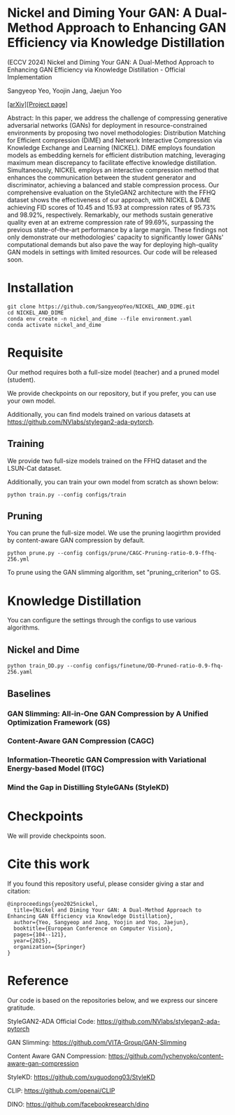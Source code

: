 # Nickel and Diming Your GAN: A Dual-Method Approach to Enhancing GAN Efficiency via Knowledge Distillation

(ECCV 2024) Nickel and Diming Your GAN: A Dual-Method Approach to Enhancing GAN Efficiency via Knowledge Distillation - Official Implementation

Sangyeop Yeo, Yoojin Jang, Jaejun Yoo

[[arXiv]](https://arxiv.org/pdf/2405.11614)[[Project page]](https://sangyeopyeo.github.io/Nickel_and_Diming_Your_GAN/)

Abstract: In this paper, we address the challenge of compressing generative adversarial networks (GANs) for deployment in resource-constrained environments by proposing two novel methodologies: Distribution Matching for Efficient compression (DiME) and Network Interactive Compression via Knowledge Exchange and Learning (NICKEL). DiME employs foundation models as embedding kernels for efficient distribution matching, leveraging maximum mean discrepancy to facilitate effective knowledge distillation. Simultaneously, NICKEL employs an interactive compression method that enhances the communication between the student generator and discriminator, achieving a balanced and stable compression process. Our comprehensive evaluation on the StyleGAN2 architecture with the FFHQ dataset shows the effectiveness of our approach, with NICKEL & DiME achieving FID scores of 10.45 and 15.93 at compression rates of 95.73% and 98.92%, respectively. Remarkably, our methods sustain generative quality even at an extreme compression rate of 99.69%, surpassing the previous state-of-the-art performance by a large margin. These findings not only demonstrate our methodologies' capacity to significantly lower GANs' computational demands but also pave the way for deploying high-quality GAN models in settings with limited resources. Our code will be released soon.


# Installation
```
git clone https://github.com/SangyeopYeo/NICKEL_AND_DIME.git
cd NICKEL_AND_DIME
conda env create -n nickel_and_dime --file environment.yaml
conda activate nickel_and_dime
```

# Requisite
Our method requires both a full-size model (teacher) and a pruned model (student).

We provide checkpoints on our repository, but if you prefer, you can use your own model.

Additionally, you can find models trained on various datasets at https://github.com/NVlabs/stylegan2-ada-pytorch.

## Training
We provide two full-size models trained on the FFHQ dataset and the LSUN-Cat dataset.

Additionally, you can train your own model from scratch as shown below:
```
python train.py --config configs/train
```

## Pruning
You can prune the full-size model. We use the pruning laogirthm provided by content-aware GAN compression by default.
```
python prune.py --config configs/prune/CAGC-Pruning-ratio-0.9-ffhq-256.yml
```

To prune using the GAN slimming algorithm, set "pruning_criterion" to GS.



# Knowledge Distillation
You can configure the settings through the configs to use various algorithms.
## Nickel and Dime
```
python train_DD.py --config configs/finetune/DD-Pruned-ratio-0.9-fhq-256.yaml
```

## Baselines
### GAN Slimming: All-in-One GAN Compression by A Unified Optimization Framework (GS)

### Content-Aware GAN Compression (CAGC)

### Information-Theoretic GAN Compression with Variational Energy-based Model (ITGC)

### Mind the Gap in Distilling StyleGANs (StyleKD)




# Checkpoints
We will provide checkpoints soon.


# Cite this work
If you found this repository useful, please consider giving a star and citation:
```
@inproceedings{yeo2025nickel,
  title={Nickel and Diming Your GAN: A Dual-Method Approach to Enhancing GAN Efficiency via Knowledge Distillation},
  author={Yeo, Sangyeop and Jang, Yoojin and Yoo, Jaejun},
  booktitle={European Conference on Computer Vision},
  pages={104--121},
  year={2025},
  organization={Springer}
}
```
# Reference
Our code is based on the repositories below, and we express our sincere gratitude.

StyleGAN2-ADA Official Code: https://github.com/NVlabs/stylegan2-ada-pytorch

GAN Slimming: https://github.com/VITA-Group/GAN-Slimming

Content Aware GAN Compression: https://github.com/lychenyoko/content-aware-gan-compression

StyleKD: https://github.com/xuguodong03/StyleKD

CLIP: https://github.com/openai/CLIP

DINO: https://github.com/facebookresearch/dino